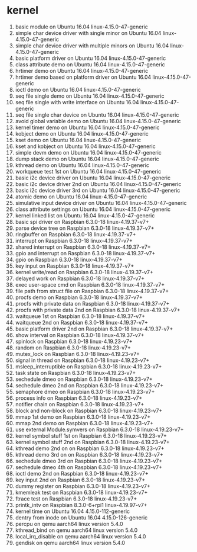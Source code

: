 # kernel

1. basic module on Ubuntu 16.04 linux-4.15.0-47-generic
2. simple char device driver with single minor on Ubuntu 16.04 linux-4.15.0-47-generic
3. simple char device driver with multiple minors on Ubuntu 16.04 linux-4.15.0-47-generic
4. basic platform driver on Ubuntu 16.04 linux-4.15.0-47-generic
5. class attribute demo on Ubuntu 16.04 linux-4.15.0-47-generic
6. hrtimer demo on Ubuntu 16.04 linux-4.15.0-47-generic
7. hrtimer demo based on platform driver on Ubuntu 16.04 linux-4.15.0-47-generic
8. ioctl demo on Ubuntu 16.04 linux-4.15.0-47-generic
9. seq file single demo on Ubuntu 16.04 linux-4.15.0-47-generic
10. seq file single with write interface on Ubuntu 16.04 linux-4.15.0-47-generic
11. seq file single char device on Ubuntu 16.04 linux-4.15.0-47-generic
12. avoid global variable demo on Ubuntu 16.04 linux-4.15.0-47-generic
13. kernel timer demo on Ubuntu 16.04 linux-4.15.0-47-generic
14. kobject demo on Ubuntu 16.04 linux-4.15.0-47-generic
15. kset demo on Ubuntu 16.04 linux-4.15.0-47-generic
16. kset and kobject on Ubuntu 16.04 linux-4.15.0-47-generic
17. simple devm demo on Ubuntu 16.04 linux-4.15.0-47-generic
18. dump stack demo on Ubuntu 16.04 linux-4.15.0-47-generic
19. kthread demo on Ubuntu 16.04 linux-4.15.0-47-generic
20. workqueue test 1st on Ubuntu 16.04 linux-4.15.0-47-generic
21. basic i2c device driver on Ubuntu 16.04 linux-4.15.0-47-generic
22. basic i2c device driver 2nd on Ubuntu 16.04 linux-4.15.0-47-generic
23. basic i2c device driver 3rd on Ubuntu 16.04 linux-4.15.0-47-generic
24. atomic demo on Ubuntu 16.04 linux-4.15.0-47-generic
25. simulative input device driver on Ubuntu 16.04 linux-4.15.0-47-generic
26. class attribute settings on Ubuntu 16.04 linux-4.15.0-47-generic
27. kernel linked list on Ubuntu 16.04 linux-4.15.0-47-generic
28. basic spi driver on Raspbian 6.3.0-18 linux-4.19.37-v7+
29. parse device tree on Raspbian 6.3.0-18 linux-4.19.37-v7+
30. ringbuffer on Raspbian 6.3.0-18 linux-4.19.37-v7+
31. interrupt on Raspbian 6.3.0-18 linux-4.19.37-v7+
32. shared interrupt on Raspbian 6.3.0-18 linux-4.19.37-v7+
33. gpio and interrupt on Raspbian 6.3.0-18 linux-4.19.37-v7+
34. gpio on Raspbian 6.3.0-18 linux-4.19.37-v7+
35. key input on Raspbian 6.3.0-18 linux-4.19.37-v7+
36. kernel write/read on Raspbian 6.3.0-18 linux-4.19.37-v7+
37. delayed work on Raspbian 6.3.0-18 linux-4.19.37-v7+
38. exec user-space cmd on Raspbian 6.3.0-18 linux-4.19.37-v7+
39. file path from struct file on Raspbian 6.3.0-18 linux-4.19.37-v7+
40. procfs demo on Raspbian 6.3.0-18 linux-4.19.37-v7+
41. procfs with private data on Raspbian 6.3.0-18 linux-4.19.37-v7+
42. procfs with private data 2nd on Raspbian 6.3.0-18 linux-4.19.37-v7+
43. waitqueue 1st on Raspbian 6.3.0-18 linux-4.19.37-v7+
44. waitqueue 2nd on Raspbian 6.3.0-18 linux-4.19.37-v7+
45. basic platform driver 2nd on Raspbian 6.3.0-18 linux-4.19.37-v7+
46. show interval on Raspbian 6.3.0-18 linux-4.19.37-v7+
47. spinlock on Raspbian 6.3.0-18 linux-4.19.23-v7+
48. random on Raspbian 6.3.0-18 linux-4.19.23-v7+
49. mutex_lock on Raspbian 6.3.0-18 linux-4.19.23-v7+
50. signal in thread on Raspbian 6.3.0-18 linux-4.19.23-v7+
51. msleep_interruptible on Raspbian 6.3.0-18 linux-4.19.23-v7+
52. task state on Raspbian 6.3.0-18 linux-4.19.23-v7+
53. sechedule dmeo on Raspbian 6.3.0-18 linux-4.19.23-v7+
54. sechedule dmeo 2nd on Raspbian 6.3.0-18 linux-4.19.23-v7+
55. semaphore dmeo on Raspbian 6.3.0-18 linux-4.19.23-v7+
56. process info on Raspbian 6.3.0-18 linux-4.19.23-v7+
57. notifier chain on Raspbian 6.3.0-18 linux-4.19.23-v7+
58. block and non-block on Raspbian 6.3.0-18 linux-4.19.23-v7+
59. mmap 1st demo on Raspbian 6.3.0-18 linux-4.19.23-v7+
60. mmap 2nd demo on Raspbian 6.3.0-18 linux-4.19.23-v7+
61. use external Module.symvers on Raspbian 6.3.0-18 linux-4.19.23-v7+
62. kernel symbol stuff 1st on Raspbian 6.3.0-18 linux-4.19.23-v7+
63. kernel symbol stuff 2nd on Raspbian 6.3.0-18 linux-4.19.23-v7+
64. kthread demo 2nd on on Raspbian 6.3.0-18 linux-4.19.23-v7+
65. kthread demo 3rd on on Raspbian 6.3.0-18 linux-4.19.23-v7+
66. sechedule dmeo 3rd on Raspbian 6.3.0-18 linux-4.19.23-v7+
67. sechedule dmeo 4th on Raspbian 6.3.0-18 linux-4.19.23-v7+
68. ioctl demo 2nd on Raspbian 6.3.0-18 linux-4.19.23-v7+
69. key input 2nd on Raspbian 6.3.0-18 linux-4.19.23-v7+
70. dummy register on Raspbian 6.3.0-18 linux-4.19.23-v7+
71. kmemleak test on Raspbian 6.3.0-18 linux-4.19.23-v7+
72. ftrace test on Raspbian 6.3.0-18 linux-4.19.23-v7+
73. printk_intv on Raspbian 8.3.0-6+rpi1 linux-4.19.97-v7+
74. kernel time on Ubuntu 16.04 4.15.0-112-generic
75. dentry from inode on Ubuntu 16.04 4.15.0-126-generic
76. percpu on qemu aarch64 linux version 5.4.0
77. kthread_bind on qemu aarch64 linux version 5.4.0
78. local_irq_disable on qemu aarch64 linux version 5.4.0
79. gendisk on qemu aarch64 linux version 5.4.0
